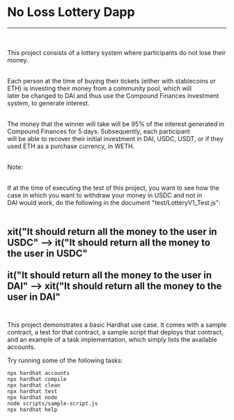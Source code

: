 # No Loss Lottery Dapp

---------------------------------------------------------------------------------------------------------
<br><br>
This project consists of a lottery system where participants do not lose their money. <br><br>

Each person at the time of buying their tickets (either with stablecoins or ETH) is investing their money from a community pool, which will <br>
later be changed to DAI and thus use the Compound Finances investment system, to generate interest. <br><br>

The money that the winner will take will be 95% of the interest generated in Compound Finances for 5 days. Subsequently, each participant <br>
will be able to recover their initial investment in DAI, USDC, USDT, or if they used ETH as a purchase currency, in WETH. <br><br>

Note: <br><br>

If at the time of executing the test of this project, you want to see how the case in which you want to withdraw your money in USDC and not in <br>
DAI would work, do the following in the document "test/LotteryV1_Test.js": <br><br>

xit("It should return all the money to the user in USDC" --> it("It should return all the money to the user in USDC" <br><br>
it("It should return all the money to the user in DAI" --> xit("It should return all the money to the user in DAI"
<br><br>
---------------------------------------------------------------------------------------------------------

This project demonstrates a basic Hardhat use case. It comes with a sample contract, a test for that contract, a sample script that deploys that contract, and an example of a task implementation, which simply lists the available accounts.

Try running some of the following tasks:

```shell
npx hardhat accounts
npx hardhat compile
npx hardhat clean
npx hardhat test
npx hardhat node
node scripts/sample-script.js
npx hardhat help
```
